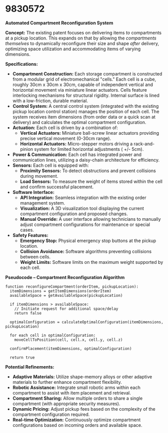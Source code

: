 # 9830572

**Automated Compartment Reconfiguration System**

**Concept:** The existing patent focuses on delivering items *to* compartments at a pickup location. This expands on that by allowing the *compartments themselves* to dynamically reconfigure their size and shape *after* delivery, optimizing space utilization and accommodating items of varying dimensions.

**Specifications:**

*   **Compartment Construction:** Each storage compartment is constructed from a modular grid of electromechanical "cells." Each cell is a cube, roughly 30cm x 30cm x 30cm, capable of independent vertical and horizontal movement via miniature linear actuators. Cells feature interlocking mechanisms for structural rigidity. Internal surface is lined with a low-friction, durable material.
*   **Control System:** A central control system (integrated with the existing pickup location control station) manages the position of each cell. The system receives item dimensions (from order data or a quick scan at delivery) and calculates the optimal compartment configuration.
*   **Actuation:** Each cell is driven by a combination of:
    *   **Vertical Actuators:** Miniature ball-screw linear actuators providing precise vertical movement (0-30cm range).
    *   **Horizontal Actuators:** Micro-stepper motors driving a rack-and-pinion system for limited horizontal adjustments ( +/- 5cm).
*   **Power & Communication:** Each cell has integrated power and communication lines, utilizing a daisy-chain architecture for efficiency.
*   **Sensors:** Each cell is equipped with:
    *   **Proximity Sensors:** To detect obstructions and prevent collisions during movement.
    *   **Load Sensors:** To measure the weight of items stored within the cell and confirm successful placement.
*   **Software Interface:**
    *   **API Integration:** Seamless integration with the existing order management system.
    *   **Visualization:** A 3D visualization tool displaying the current compartment configuration and proposed changes.
    *   **Manual Override:** A user interface allowing technicians to manually adjust compartment configurations for maintenance or special cases.
*   **Safety Features:**
    *   **Emergency Stop:** Physical emergency stop buttons at the pickup location.
    *   **Collision Avoidance:** Software algorithms preventing collisions between cells.
    *   **Weight Limits:** Software limits on the maximum weight supported by each cell.

**Pseudocode – Compartment Reconfiguration Algorithm**

```
function reconfigureCompartment(orderItem, pickupLocation):
  itemDimensions = getItemDimensions(orderItem)
  availableSpace = getAvailableSpace(pickupLocation)
  
  if itemDimensions > availableSpace:
    // Initiate request for additional space/delay
    return false
  
  optimalConfiguration = calculateOptimalConfiguration(itemDimensions, pickupLocation)
  
  for each cell in optimalConfiguration:
    moveCellToPosition(cell, cell.x, cell.y, cell.z)
  
  confirmPlacement(itemDimensions, optimalConfiguration)
  
  return true
```

**Potential Refinements:**

*   **Adaptive Materials:** Utilize shape-memory alloys or other adaptive materials to further enhance compartment flexibility.
*   **Robotic Assistance:** Integrate small robotic arms within each compartment to assist with item placement and retrieval.
*   **Compartment Sharing:** Allow multiple orders to share a single compartment (with appropriate security measures).
*   **Dynamic Pricing:** Adjust pickup fees based on the complexity of the compartment configuration required.
*   **Real-time Optimization:** Continuously optimize compartment configurations based on incoming orders and available space.